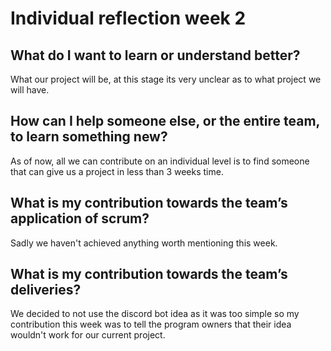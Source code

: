 # Individual reflection week 2

## What do I want to learn or understand better?
What our project will be, at this stage its very unclear as to what project we will have.

## How can I help someone else, or the entire team, to learn something new?
As of now, all we can contribute on an individual level is to find someone that can give us a project in less than 3 weeks time. 

## What is my contribution towards the team’s application of scrum?
Sadly we haven't achieved anything worth mentioning this week. 

## What is my contribution towards the team’s deliveries?
We decided to not use the discord bot idea as it was too simple so my contribution this week was to tell the program owners that their idea wouldn't work for our current project. 